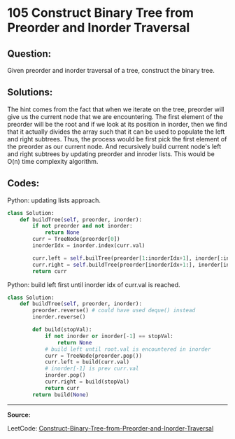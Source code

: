 105 Construct Binary Tree from Preorder and Inorder Traversal
=============================================================

Question:
---------

Given preorder and inorder traversal of a tree, construct the binary tree.

Solutions:
----------

The hint comes from the fact that when we iterate on the tree, preorder will
give us the current node that we are encountering. The first element of the
preorder will be the root and if we look at its position in inorder, then we
find that it actually divides the array such that it can be used to populate
the left and right subtrees. Thus, the process would be first pick the first
element of the preorder as our current node. And recursively build current
node's left and right subtrees by updating preorder and inroder lists. This
would be O(n) time complexity algorithm.

Codes:
------

Python: updating lists approach.

```python
class Solution:
    def buildTree(self, preorder, inorder):
        if not preorder and not inorder:
            return None
        curr = TreeNode(preorder[0])
        inorderIdx = inorder.index(curr.val)

        curr.left = self.builTree(preorder[1:inorderIdx+1], inorder[:inorderIdx])
        curr.right = self.buildTree(preorder[inorderIdx+1:], inorder[inorderIdx+1:])
        return curr
```

Python: build left first until inorder idx of curr.val is reached.

```python
class Solution:
    def buildTree(self, preorder, inorder):
        preorder.reverse() # could have used deque() instead
        inorder.reverse()

        def build(stopVal):
            if not inorder or inorder[-1] == stopVal:
                return None
            # build left until root.val is encountered in inorder
            curr = TreeNode(preorder.pop())
            curr.left = build(curr.val)
            # inorder[-1] is prev curr.val
            inorder.pop()
            curr.right = build(stopVal)
            return curr
        return build(None)
```

---

**Source:**

LeetCode: [Construct-Binary-Tree-from-Preorder-and-Inorder-Traversal](https://leetcode.com/problems/construct-binary-tree-from-preorder-and-inorder-traversal)
